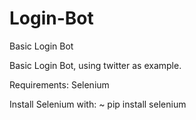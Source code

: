 # Login-Bot
Basic Login Bot



Basic Login Bot, using twitter as example.



Requirements:
Selenium

Install Selenium with: ~ pip install selenium
